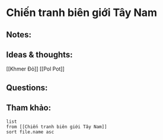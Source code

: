 # Chiến tranh biên giới Tây Nam

## Notes:


## Ideas & thoughts:
[[Khmer Đỏ]]
[[Pol Pot]]

## Questions:


## Tham khảo:
```dataview
list
from [[Chiến tranh biên giới Tây Nam]]
sort file.name asc
```